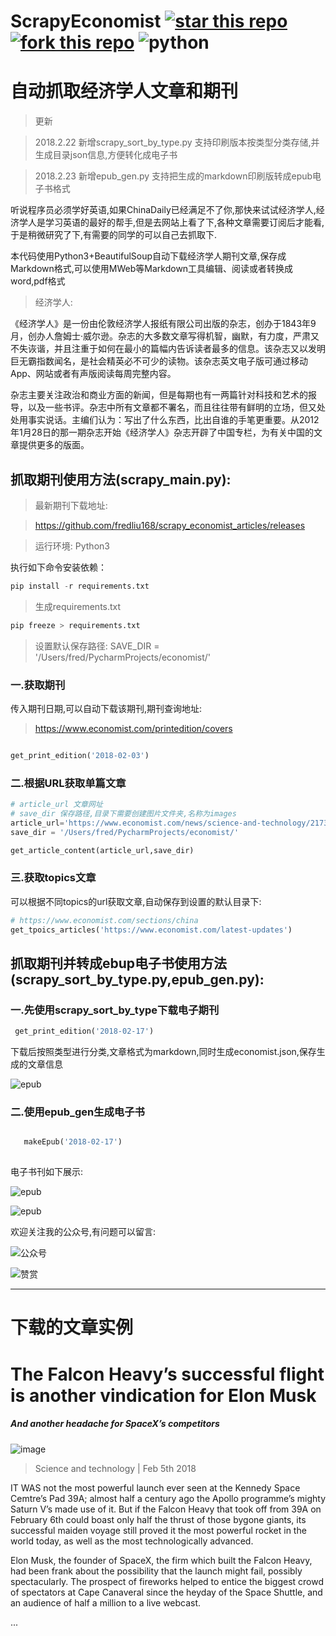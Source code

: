 
# ScrapyEconomist [![star this repo](http://github-svg-buttons.herokuapp.com/star.svg?user=fredliu168&repo=scrapy_economist_articles&style=flat&background=1081C1)](https://github.com/fredliu168/scrapy_economist_articles) [![fork this repo](http://github-svg-buttons.herokuapp.com/fork.svg?user=fredliu168&repo=scrapy_economist_articles&style=flat&background=1081C1)](https://github.com/fredliu168/scrapy_economist_articles/fork) ![python](https://img.shields.io/badge/python-3.6-ff69b4.svg)

# 自动抓取经济学人文章和期刊


> 更新

> 2018.2.22 新增scrapy_sort_by_type.py 支持印刷版本按类型分类存储,并生成目录json信息,方便转化成电子书

> 2018.2.23 新增epub_gen.py 支持把生成的markdown印刷版转成epub电子书格式

听说程序员必须学好英语,如果ChinaDaily已经满足不了你,那快来试试经济学人,经济学人是学习英语的最好的帮手,但是去网站上看了下,各种文章需要订阅后才能看,于是稍微研究了下,有需要的同学的可以自己去抓取下.

本代码使用Python3+BeautifulSoup自动下载经济学人期刊文章,保存成Markdown格式,可以使用MWeb等Markdown工具编辑、阅读或者转换成word,pdf格式
 
 > 经济学人:
 
《经济学人》是一份由伦敦经济学人报纸有限公司出版的杂志，创办于1843年9月，创办人詹姆士·威尔逊。杂志的大多数文章写得机智，幽默，有力度，严肃又不失诙谐，并且注重于如何在最小的篇幅内告诉读者最多的信息。该杂志又以发明巨无霸指数闻名，是社会精英必不可少的读物。该杂志英文电子版可通过移动App、网站或者有声版阅读每周完整内容。

杂志主要关注政治和商业方面的新闻，但是每期也有一两篇针对科技和艺术的报导，以及一些书评。杂志中所有文章都不署名，而且往往带有鲜明的立场，但又处处用事实说话。主编们认为：写出了什么东西，比出自谁的手笔更重要。从2012年1月28日的那一期杂志开始《经济学人》杂志开辟了中国专栏，为有关中国的文章提供更多的版面。


## 抓取期刊使用方法(scrapy_main.py):

> 最新期刊下载地址:

>https://github.com/fredliu168/scrapy_economist_articles/releases

> 运行环境: Python3 

执行如下命令安装依赖：

```python
pip install -r requirements.txt
``` 

> 生成requirements.txt 
```python
pip freeze > requirements.txt
```


> 设置默认保存路径: SAVE_DIR = '/Users/fred/PycharmProjects/economist/'


### 一.获取期刊

传入期刊日期,可以自动下载该期刊,期刊查询地址:

> https://www.economist.com/printedition/covers

```python

get_print_edition('2018-02-03')

```

### 二.根据URL获取单篇文章


```python
# article_url 文章网址
# save_dir 保存路径,目录下需要创建图片文件夹,名称为images
article_url='https://www.economist.com/news/science-and-technology/21736394-it-all-depends-which-palaeontologist-you-ask-strange-fossil-spider-or-maybe-not'
save_dir = '/Users/fred/PycharmProjects/economist/'

get_article_content(article_url,save_dir)

```

### 三.获取topics文章

可以根据不同topics的url获取文章,自动保存到设置的默认目录下:

```python
# https://www.economist.com/sections/china
get_tpoics_articles('https://www.economist.com/latest-updates')

```


## 抓取期刊并转成ebup电子书使用方法(scrapy_sort_by_type.py,epub_gen.py):

### 一.先使用scrapy_sort_by_type下载电子期刊

```python
 get_print_edition('2018-02-17')
```

下载后按照类型进行分类,文章格式为markdown,同时生成economist.json,保存生成的文章信息

![epub](images/economist_download.png)

### 二.使用epub_gen生成电子书
```python

   makeEpub('2018-02-17')
   
```
电子书刊如下展示:

![epub](images/epub_book.png)

![epub](images/epub_book_1.png)

欢迎关注我的公众号,有问题可以留言:

![公众号](images/wechat-qcode.jpg )

![赞赏](images/wx_shang.jpg)


---

# 下载的文章实例

# The Falcon Heavy’s successful flight is another vindication for Elon Musk

##### And another headache for SpaceX’s competitors

![image](images/20180210_blp904_facebook.jpg)

> Science and technology | Feb 5th 2018

IT WAS not the most powerful launch ever seen at the Kennedy Space Cemtre’s Pad 39A; almost half a century ago the Apollo programme’s mighty Saturn V’s made use of it. But if the Falcon Heavy that took off from 39A on February 6th could boast only half the thrust of those bygone giants, its successful maiden voyage still proved it the most powerful rocket in the world today, as well as the most technologically advanced.

Elon Musk, the founder of SpaceX, the firm which built the Falcon Heavy, had been frank about the possibility that the launch might fail, possibly spectacularly. The prospect of fireworks helped to entice the biggest crowd of spectators at Cape Canaveral since the heyday of the Space Shuttle, and an audience of half a million to a live webcast.

...